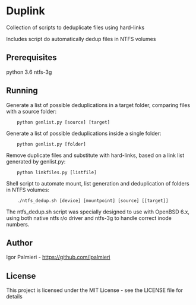 # Duplink

Collection of scripts to deduplicate files using hard-links

Includes script do automatically dedup files in NTFS volumes

## Prerequisites

python 3.6 
ntfs-3g

## Running


Generate a list of possible deduplications in a target folder, comparing files with a source folder:
```
    python genlist.py [source] [target]
```

Generate a list of possible deduplications inside a single folder:

```
    python genlist.py [folder]
```

Remove duplicate files and substitute with hard-links, based on a link list generated by genlist.py:

```
    python linkfiles.py [listfile]
```

Shell script to automate mount, list generation and deduplication of folders in NTFS volumes:

```
    ./ntfs_dedup.sh [device] [mountpoint] [source] [[target]]
```

The ntfs_dedup.sh script was specially designed to use with OpenBSD 6.x, using both native ntfs r/o
driver and ntfs-3g to handle correct inode numbers.

## Author

Igor Palmieri - https://github.com/ipalmieri

## License

This project is licensed under the MIT License - see the LICENSE file for details

